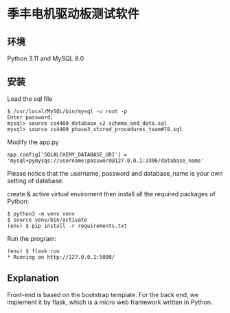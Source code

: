 # 季丰电机驱动板测试软件

## 环境

Python 3.11 and MySQL 8.0


## 安装

Load the sql file

```
$ /usr/local/MySQL/bin/mysql -u root -p
Enter password:
mysql> source cs4400_database_v2 schema_and_data.sql
mysql> source cs4400_phase3_stored_procedures_team#78.sql
```

Modify the app.py

```
app.config['SQLALCHEMY_DATABASE_URI'] = 'mysql+pymysqs://username:password@127.0.0.1:3306/database_name'
```

Please notice that the username, password and database_name is your own setting of database.

create & active virtual enviroment then install all the required packages of Python:

```
$ python3 -m venv venv
$ source venv/bin/activate 
(env) $ pip install -r requirements.txt
```

Run the program:

```
(env) $ flask run
* Running on http://127.0.0.1:5000/
```

## Explanation

Front-end is based on the bootstrap template. For the back end, we implement it by flask, which is a micro web framework written in Python.




